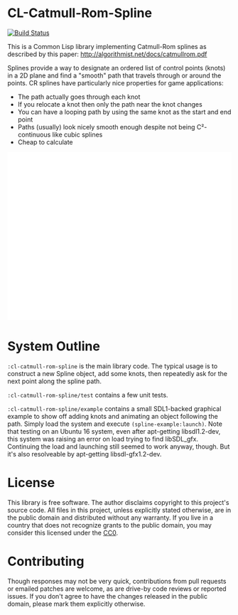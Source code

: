 # CL-Catmull-Rom-Spline
[![Build Status](https://jenkins.thejach.com/buildStatus/icon?job=cl-catmull-rom-spline&style=plastic)](https://jenkins.thejach.com/job/cl-catmull-rom-spline/)

This is a Common Lisp library implementing Catmull-Rom splines as described by
this paper: http://algorithmist.net/docs/catmullrom.pdf

Splines provide a way to designate an ordered list of control points (knots) in
a 2D plane and find a "smooth" path that travels through or around the points.
CR splines have particularly nice properties for game applications:

* The path actually goes through each knot
* If you relocate a knot then only the path near the knot changes
* You can have a looping path by using the same knot as the start and end point
* Paths (usually) look nicely smooth enough despite not being C²-continuous like
  cubic splines
* Cheap to calculate

![example.gif](example/example.gif)

# System Outline

`:cl-catmull-rom-spline` is the main library code. The typical usage is to
construct a new Spline object, add some knots, then repeatedly ask for the next
point along the spline path.

`:cl-catmull-rom-spline/test` contains a few unit tests.

`:cl-catmull-rom-spline/example` contains a small SDL1-backed graphical example
to show off adding knots and animating an object following the path. Simply
load the system and execute `(spline-example:launch)`.
Note that testing on an Ubuntu 16 system, even after apt-getting libsdl1.2-dev,
this system was raising an error on load trying to find libSDL\_gfx.
Continuing the load and launching still seemed to work anyway, though. But
it's also resolveable by apt-getting libsdl-gfx1.2-dev.

# License

This library is free software. The author disclaims copyright to this project's
source code. All files in this project, unless explicitly stated otherwise, are
in the public domain and distributed without any warranty. If you live in a
country that does not recognize grants to the public domain, you may consider
this licensed under the
[CC0](https://creativecommons.org/share-your-work/public-domain/cc0/).

# Contributing

Though responses may not be very quick, contributions from pull requests or
emailed patches are welcome, as are drive-by code reviews or reported issues.
If you don't agree to have the changes released in the public domain, please
mark them explicitly otherwise.
